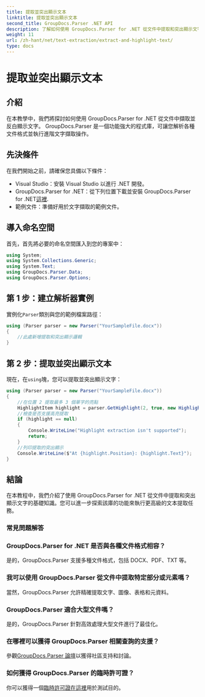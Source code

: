 ```yaml
---
title: 提取並突出顯示文本
linktitle: 提取並突出顯示文本
second_title: GroupDocs.Parser .NET API
description: 了解如何使用 GroupDocs.Parser for .NET 從文件中提取和突出顯示文字。在 .NET 專案中高效提取文字的簡單步驟。
weight: 11
url: /zh-hant/net/text-extraction/extract-and-highlight-text/
type: docs
---
```

# 提取並突出顯示文本

## 介紹
在本教學中，我們將探討如何使用 GroupDocs.Parser for .NET 從文件中擷取並反白顯示文字。 GroupDocs.Parser 是一個功能強大的程式庫，可讓您解析各種文件格式並執行進階文字擷取操作。
## 先決條件
在我們開始之前，請確保您具備以下條件：
- Visual Studio：安裝 Visual Studio 以進行 .NET 開發。
-  GroupDocs.Parser for .NET：從下列位置下載並安裝 GroupDocs.Parser for .NET[這裡](https://releases.groupdocs.com/parser/net/).
- 範例文件：準備好用於文字擷取的範例文件。

## 導入命名空間
首先，首先將必要的命名空間匯入到您的專案中：
```csharp
using System;
using System.Collections.Generic;
using System.Text;
using GroupDocs.Parser.Data;
using GroupDocs.Parser.Options;
```
## 第 1 步：建立解析器實例
實例化`Parser`類別與您的範例檔案路徑：
```csharp
using (Parser parser = new Parser("YourSampleFile.docx"))
{
    //此處新增提取和突出顯示邏輯
}
```
## 第 2 步：提取並突出顯示文本
現在，在`using`塊，您可以提取並突出顯示文字：
```csharp
using (Parser parser = new Parser("YourSampleFile.docx"))
{
    //在位置 2 提取最多 3 個單字的亮點
    HighlightItem highlight = parser.GetHighlight(2, true, new HighlightOptions(3));
    //檢查是否支援高亮提取
    if (highlight == null)
    {
        Console.WriteLine("Highlight extraction isn't supported");
        return;
    }
    //列印提取的突出顯示
    Console.WriteLine($"At {highlight.Position}: {highlight.Text}");
}
```

## 結論
在本教程中，我們介紹了使用 GroupDocs.Parser for .NET 從文件中提取和突出顯示文字的基礎知識。您可以進一步探索該庫的功能來執行更高級的文本提取任務。

### 常見問題解答
### GroupDocs.Parser for .NET 是否與各種文件格式相容？
是的，GroupDocs.Parser 支援多種文件格式，包括 DOCX、PDF、TXT 等。
### 我可以使用 GroupDocs.Parser 從文件中提取特定部分或元素嗎？
當然，GroupDocs.Parser 允許精確提取文字、圖像、表格和元資料。
### GroupDocs.Parser 適合大型文件嗎？
是的，GroupDocs.Parser 針對高效處理大型文件進行了最佳化。
### 在哪裡可以獲得 GroupDocs.Parser 相關查詢的支援？
參觀[GroupDocs.Parser 論壇](https://forum.groupdocs.com/c/parser/17)以獲得社區支持和討論。
### 如何獲得 GroupDocs.Parser 的臨時許可證？
你可以獲得一個[臨時許可證在這裡](https://purchase.groupdocs.com/temporary-license/)用於測試目的。